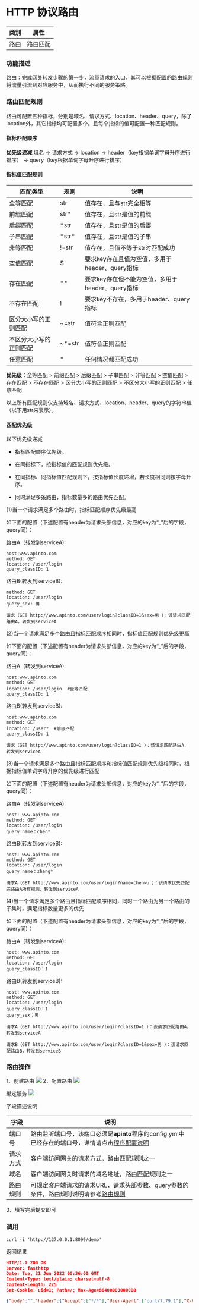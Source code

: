
# HTTP 协议路由


| 类别 | 属性     |
| ---- | -------- |
| 路由 | 路由匹配 |



### 功能描述

路由：完成网关转发步骤的第一步，流量请求的入口，其可以根据配置的路由规则将流量引流到对应服务中，从而执行不同的服务策略。

### 路由匹配规则
路由可配置五种指标，分别是域名、请求方式、location、header、query，除了location外，其它指标均可配置多个。且每个指标的值可配置一种匹配规则。

#### 指标匹配顺序
**优先级递减**
域名 -> 请求方式 -> location -> header（key根据单词字母升序进行排序） -> query（key根据单词字母升序进行排序）   


#### 指标值匹配规则

| 匹配类型               | 规则    | 说明                                             |
| ---------------------- | ------- | ------------------------------------------------ |
| 全等匹配               | str     | 值存在，且与str完全相等                          |
| 前缀匹配               | str*    | 值存在，且str是值的前缀                          |
| 后缀匹配               | *str    | 值存在，且str是值的后缀                          |
| 子串匹配               | \*str\* | 值存在，且str是值的子串                          |
| 非等匹配               | !=str   | 值存在，且值不等于str时匹配成功                  |
| 空值匹配               | $       | 要求key存在且值为空值，多用于header、query指标   |
| 存在匹配               | **      | 要求key存在但不能为空值，多用于header、query指标 |
| 不存在匹配             | !       | 要求key不存在，多用于header、query指标           |
| 区分大小写的正则匹配   | ~=str   | 值符合正则匹配                                   |
| 不区分大小写的正则匹配 | ~*=str  | 值符合正则匹配                                   |
| 任意匹配               | *       | 任何情况都匹配成功                               |

**优先级**：全等匹配 > 前缀匹配 > 后缀匹配 > 子串匹配 > 非等匹配 > 空值匹配 > 存在匹配 > 不存在匹配 > 区分大小写的正则匹配 > 不区分大小写的正则匹配 > 任意匹配

以上所有匹配规则仅支持域名、请求方式、location、header、query的字符串值（以下用str来表示）。


#### 匹配优先级

以下优先级递减

* 指标匹配顺序优先级。

* 在同指标下，按指标值的匹配规则优先级。

* 在同指标、同指标值匹配规则下，按指标值长度递增，若长度相同则按字母升序。
* 同时满足多条路由，指标数量多的路由优先匹配。



(1)当一个请求满足多个路由时，指标匹配顺序优先级最高

如下面的配置（下述配置有header为请求头部信息，对应的key为“_”后的字段，query同）：

路由A（转发到serviceA):

```
host:www.apinto.com
method: GET
location: /user/login
query_classID: 1
```

路由B(转发到serviceB):

```
method: GET
location: /user/login
query_sex: 男
```

```
请求（GET http://www.apinto.com/user/login?classID=1&sex=男 ）：该请求匹配路由A，转发到serviceA
```



(2)当一个请求满足多个路由且指标匹配顺序相同时，指标值匹配规则优先级更高

如下面的配置（下述配置有header为请求头部信息，对应的key为“_”后的字段，query同）：

路由A（转发到serviceA):

```
host:www.apinto.com
method: GET
location: /user/login  #全等匹配
query_classID: 1
```

路由B(转发到serviceB):

```
host:www.apinto.com
method: GET
location: /user*  #前缀匹配
query_classID: 1
```

```
请求（GET http://www.apinto.com/user/login?classID=1 ）：该请求匹配路由A，转发到serviceA
```



(3)当一个请求满足多个路由且指标匹配顺序和指标值匹配规则优先级相同时，根据指标值单词字母升序的优先级进行匹配

如下面的配置（下述配置有header为请求头部信息，对应的key为“_”后的字段，query同）：

路由A（转发到serviceA):

```
host: www.apinto.com
method: GET
location: /user/login
query_name：chen*
```

路由B(转发到serviceB):

```
host: www.apinto.com
method: GET
location: /user/login
query_name：zhang*
```

```
请求A（GET http://www.apinto.com/user/login?name=chenwu ）：该请求优先匹配完路由A所有规则，转发到serviceA
```



(4)当一个请求满足多个路由且指标匹配顺序相同，同时一个路由为另一个路由的子集时，满足指标数量更多的优先

如下面的配置（下述配置有header为请求头部信息，对应的key为“_”后的字段，query同）：

路由A（转发到serviceA):

```
host: www.apinto.com
method: GET
location: /user/login
query_classID：1
```

路由B(转发到serviceB):

```
host: www.apinto.com
method: GET
location: /user/login
query_classID：1
query_sex：男
```

```
请求A（GET http://www.apinto.com/user/login?classID=1 ）：该请求匹配路由A，转发到serviceA

请求B（GET http://www.apinto.com/user/login?classID=1&sex=男 ）：该请求匹配路由B，转发到serviceB
```

### 路由操作
1、创建路由
![](http://data.eolinker.com/course/M4T9yvl9fbd2e774ff9525e8581395f70c5b91a06550f6b.png)
2、配置路由
![](http://data.eolinker.com/course/lJ5gGdud7e51acaf1e1fc0df8dc3c406cf69cd69d0429ff.png)

绑定服务
![](http://data.eolinker.com/course/qYA5SrQ3e250e35ca1ddc66c36d0169bec9a9a7f17261eb.png)

字段描述说明

| 字段 |说明|
|--|---|
| 端口号 |路由监听端口号，该端口必须是**apinto**程序的config.yml中已经存在的端口号，详情请点击[程序配置说明](/docs/apinto/quick/quick_course.md#程序配置说明)|
|请求方式|客户端访问网关的请求方式，路由匹配规则之一|
|域名|客户端访问网关时请求的域名地址，路由匹配规则之一|
|路由规则 | 可规定客户端请求的请求URL，请求头部参数、query参数的条件，路由规则说明请参考[路由规则](#路由匹配规则)|

3、填写完后提交即可

### 调用
```shell
curl -i 'http://127.0.0.1:8099/demo'
```

返回结果

```json
HTTP/1.1 200 OK
Server: fasthttp
Date: Tue, 21 Jun 2022 08:36:00 GMT
Content-Type: text/plain; charset=utf-8
Content-Length: 225
Set-Cookie: uid=1; Path=/; Max-Age=86400000000000

{"body":"","header":{"Accept":["*/*"],"User-Agent":["curl/7.79.1"],"X-Forwarded-For":["127.0.0.1,127.0.0.1"]},"host":"127.0.0.1:8099","method":"GET","path":"/demo","query":{},"remote_addr":"61.144.147.89:56221","url":"/demo"}
```

